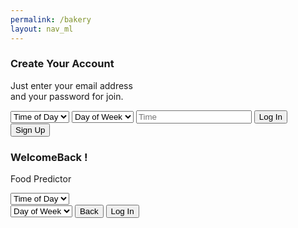 ```yaml
---
permalink: /bakery
layout: nav_ml
---
```


<html>
    <head>
        <meta charset="UTF-8">
        <meta name="viewport" content="width=device-width, initial-scale=1.0">
        <title>Bakery ML</title>
        <link rel="stylesheet" href="bakery-style.css"> 
    </head>
    <body>
        <div class="container">
            <form class="signUp">
                <h3>Create Your Account</h3>
                <p>Just enter your email address</br>
        and your password for join.
                <p id="resultx" aria-hidden="true"></p>
                </p>
                    <select id="TimeOfDay">
                        <option disabled selected>Time of Day</option>
                        <option value="Morning">Morning</option>
                        <option value="Afternoon">Afternoon</option>
                    </select> 
                    <select id="DayOfWeek">
                        <option disabled selected>Day of Week</option>
                        <option value="Weekend">Weekend</option>
                        <option value="Weekday">Weekday</option>
                    </select>
                    <input id="time" type="text" placeholder="Time" onfocus="(this.type='time')">
                <button class="form-btn sx log-in">Log In</button>
                <button class="form-btn dx"  type="button"  onclick="extra()">Sign Up</button>
            </form>
            <form class="signIn">
                <h3>
                    WelcomeBack !
                </h3>
                <label for="chk" aria-hidden="true">Food Predictor</label>
                    <p id="resultx" aria-hidden="true"></p>
                    <select id="TimeOfDay">
                        <option disabled selected>Time of Day</option>
                        <option value="Morning">Morning</option>
                        <option value="Afternoon">Afternoon</option>
                    </select> </br>
                    <select id="DayOfWeek">
                        <option disabled selected>Day of Week</option>
                        <option value="Weekend">Weekend</option>
                        <option value="Weekday">Weekday</option>
                    </select>
                <button class="form-btn sx back" type="button">Back</button>
                <button class="form-btn dx" type="submit">Log In</button>
            </form>
        </div>
    </body>
</html>
<script>
    document.querySelector(".log-in").addEventListener("click", function() {
        document.querySelector(".signIn").classList.add("active-dx");
        document.querySelector(".signUp").classList.add("inactive-sx");
        document.querySelector(".signUp").classList.remove("active-sx");
        document.querySelector(".signIn").classList.remove("inactive-dx");
    });
    document.querySelector(".back").addEventListener("click", function() {
        document.querySelector(".signUp").classList.add("active-sx");
        document.querySelector(".signIn").classList.add("inactive-dx");
        document.querySelector(".signIn").classList.remove("active-dx");
        document.querySelector(".signUp").classList.remove("inactive-sx");
    });
</script>
<script>
    function extra() {
            var dom = document.getElementById('resultx');
            var TOD = document.getElementById('TimeOfDay').value;
            var DOW = document.getElementById('DayOfWeek').value;
            var time = document.getElementById('time');
            var enteredTime = time.value + ":00"
            var payload = {
                Time: enteredTime,
                DayPart: TOD,
                DayType: DOW,
            };
            var url = 'http://127.0.0.1:8086/api/food/predict'
            var json = JSON.stringify(payload);
            console.log(json)
            const authOptions = {
                method: 'POST',
                headers: { 'Content-Type': 'application/json' },
                body: json,
                credentials: 'include'
            };
            fetch(url, authOptions)
                .then(response => {
                    if (!response.ok) {
                        throw new Error(`HTTP error! Status: ${response.status}`);
                    }
                    return response.json();
                })
                .then(data => {
                    console.log('success', data);
                    dom.innerText = "Predicted Item: " + data["item"]
                // Display in alert
                    alert("Predicted Item: " + data["item"]);
                })                
                .catch(error => {
                    console.error('error', error);
                    // Handle error
                    dom.innerText = "Error occurred";
                });
        }
</script>